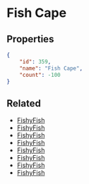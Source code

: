 # Fish Cape

<no description available>

## Properties

```json
{
    "id": 359,
    "name": "Fish Cape",
    "count": -100
}
```

## Related

- [FishyFish](../items/10248-fishyfish.md)
- [FishyFish](../items/10249-fishyfish.md)
- [FishyFish](../items/10250-fishyfish.md)
- [FishyFish](../items/10251-fishyfish.md)
- [FishyFish](../items/10252-fishyfish.md)
- [FishyFish](../items/10253-fishyfish.md)
- [FishyFish](../items/10254-fishyfish.md)
- [FishyFish](../items/10255-fishyfish.md)

